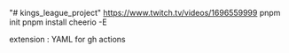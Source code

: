 "# kings_league_project" 
https://www.twitch.tv/videos/1696559999
pnpm init
pnpm install cheerio -E

extension : YAML for gh actions


